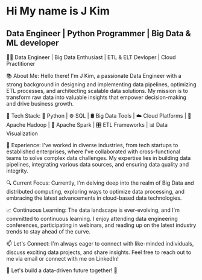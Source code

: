 # Hi My name is J Kim
## Data Engineer | Python Programmer | Big Data & ML developer
👨‍💻 Data Engineer | Big Data Enthusiast | ETL & ELT Devloper | Cloud Practitioner

📚 About Me:
Hello there! I'm J Kim, a passionate Data Engineer with a strong background in designing and implementing data pipelines, optimizing ETL processes, and architecting scalable data solutions. My mission is to transform raw data into valuable insights that empower decision-making and drive business growth.

🔧 Tech Stack:
🐍 Python | ⚙️ SQL | 🛢️ Big Data Tools | ☁️ Cloud Platforms | 🐘 Apache Hadoop | 🐬 Apache Spark | 🎛️ ETL Frameworks | 📊 Data Visualization

🏢 Experience:
I've worked in diverse industries, from tech startups to established enterprises, where I've collaborated with cross-functional teams to solve complex data challenges. My expertise lies in building data pipelines, integrating various data sources, and ensuring data quality and integrity.

🔍 Current Focus:
Currently, I'm delving deep into the realm of Big Data and distributed computing, exploring ways to optimize data processing, and embracing the latest advancements in cloud-based data technologies.

📈 Continuous Learning:
The data landscape is ever-evolving, and I'm committed to continuous learning. I enjoy attending data engineering conferences, participating in webinars, and reading up on the latest industry trends to stay ahead of the curve.

📫 Let's Connect:
I'm always eager to connect with like-minded individuals, discuss exciting data projects, and share insights. Feel free to reach out to me via email or connect with me on LinkedIn!

🌟 Let's build a data-driven future together! 🚀


<!--
**kkeyboard/kkeyboard** is a ✨ _special_ ✨ repository because its `README.md` (this file) appears on your GitHub profile.

Here are some ideas to get you started:

- 🔭 I’m currently working on ...
- 🌱 I’m currently learning ...
- 👯 I’m looking to collaborate on ...
- 🤔 I’m looking for help with ...
- 💬 Ask me about ...
- 📫 How to reach me: ...
- 😄 Pronouns: ...
- ⚡ Fun fact: ...
-->

